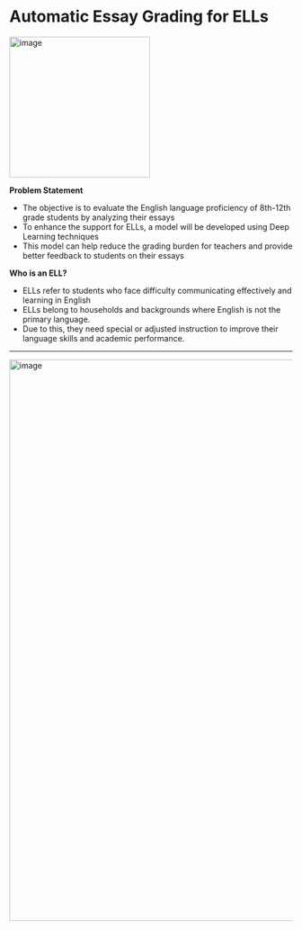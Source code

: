 # Automatic Essay Grading for ELLs
<img width="250" alt="image" src="https://github.com/kshitij-mittal/automatic-essay-grading-DL/assets/72986557/4ead4380-2491-4a4a-989b-4ff24494a297">

**Problem Statement**
* The objective is to evaluate the English language proficiency of 8th-12th grade students by analyzing their essays
* To enhance the support for ELLs, a model will be developed using Deep  Learning techniques
* This model can help reduce the grading burden for teachers and provide better feedback to students on their essays

**Who is an ELL?**
* ELLs refer to students who face difficulty communicating effectively and learning in English 
* ELLs belong to households and backgrounds where English is not the primary language. 
* Due to this, they need special or adjusted instruction to improve their language skills and academic performance.

-----
<img width="997" alt="image" src="https://github.com/kshitij-mittal/automatic-essay-grading-DL/assets/72986557/f40fa365-7642-4ede-a964-817952d01d5f">
